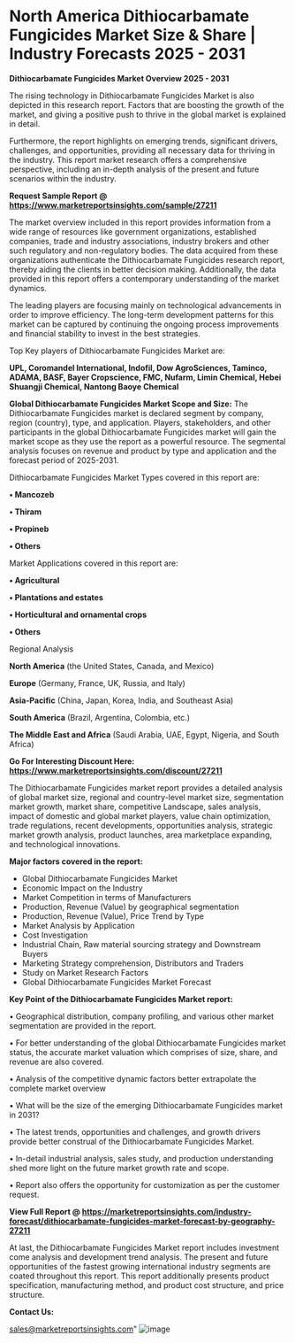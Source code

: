  # North America Dithiocarbamate Fungicides Market Size & Share | Industry Forecasts 2025 - 2031

<Strong> Dithiocarbamate Fungicides Market Overview 2025 - 2031</strong>

The rising technology in Dithiocarbamate Fungicides Market is also depicted in this research report. Factors that are boosting the growth of the market, and giving a positive push to thrive in the global market is explained in detail.

Furthermore, the report highlights on emerging trends, significant drivers, challenges, and opportunities, providing all necessary data for thriving in the industry. This report market research offers a comprehensive perspective, including an in-depth analysis of the present and future scenarios within the industry.

<strong>Request Sample Report @ <a href=https://www.marketreportsinsights.com/sample/27211>https://www.marketreportsinsights.com/sample/27211</a></strong>

The market overview included in this report provides information from a wide range of resources like government organizations, established companies, trade and industry associations, industry brokers and other such regulatory and non-regulatory bodies. The data acquired from these organizations authenticate the Dithiocarbamate Fungicides research report, thereby aiding the clients in better decision making. Additionally, the data provided in this report offers a contemporary understanding of the market dynamics.

The leading players are focusing mainly on technological advancements in order to improve efficiency. The long-term development patterns for this market can be captured by continuing the ongoing process improvements and financial stability to invest in the best strategies.

Top Key players of Dithiocarbamate Fungicides Market are:

<strong>UPL, Coromandel International, Indofil, Dow AgroSciences, Taminco, ADAMA, BASF, Bayer Cropscience, FMC, Nufarm, Limin Chemical, Hebei Shuangji Chemical, Nantong Baoye Chemical</strong>

<strong><b>Global Dithiocarbamate Fungicides Market Scope and Size:</b></strong>
The Dithiocarbamate Fungicides market is declared segment by company, region (country), type, and application. Players, stakeholders, and other participants in the global Dithiocarbamate Fungicides market will gain the market scope as they use the report as a powerful resource. The segmental analysis focuses on revenue and product by type and application and the forecast period of 2025-2031.

Dithiocarbamate Fungicides Market Types covered in this report are:

<strong>• Mancozeb

• Thiram

• Propineb

• Others</strong>

Market Applications covered in this report are:

<strong>• Agricultural

• Plantations and estates

• Horticultural and ornamental crops

• Others</strong> 

Regional Analysis

<strong>North America</strong> (the United States, Canada, and Mexico)

<strong>Europe</strong> (Germany, France, UK, Russia, and Italy)

<strong>Asia-Pacific</strong> (China, Japan, Korea, India, and Southeast Asia)

<strong>South America</strong> (Brazil, Argentina, Colombia, etc.)

<strong>The Middle East and Africa</strong> (Saudi Arabia, UAE, Egypt, Nigeria, and South Africa)

<strong>Go For Interesting Discount Here: <a href=https://www.marketreportsinsights.com/discount/27211>https://www.marketreportsinsights.com/discount/27211</a></strong>

The Dithiocarbamate Fungicides market report provides a detailed analysis of global market size, regional and country-level market size, segmentation market growth, market share, competitive Landscape, sales analysis, impact of domestic and global market players, value chain optimization, trade regulations, recent developments, opportunities analysis, strategic market growth analysis, product launches, area marketplace expanding, and technological innovations.

<strong><b>Major factors covered in the report:</b></strong>
<ul>
  <li>Global Dithiocarbamate Fungicides Market </li>
  <li>Economic Impact on the Industry</li>
  <li>Market Competition in terms of Manufacturers</li>
  <li>Production, Revenue (Value) by geographical segmentation</li>
  <li>Production, Revenue (Value), Price Trend by Type</li>
  <li>Market Analysis by Application</li>
  <li>Cost Investigation</li>
  <li>Industrial Chain, Raw material sourcing strategy and Downstream Buyers</li>
  <li>Marketing Strategy comprehension, Distributors and Traders</li>
  <li>Study on Market Research Factors</li>
  <li>Global Dithiocarbamate Fungicides Market Forecast</li>
</ul>

<strong><b>Key Point of the Dithiocarbamate Fungicides Market report:</b></strong>

• Geographical distribution, company profiling, and various other market segmentation are provided in the report.

• For better understanding of the global Dithiocarbamate Fungicides market status, the accurate market valuation which comprises of size, share, and revenue are also covered.

• Analysis of the competitive dynamic factors better extrapolate the complete market overview

• What will be the size of the emerging Dithiocarbamate Fungicides market in 2031?

• The latest trends, opportunities and challenges, and growth drivers provide better construal of the Dithiocarbamate Fungicides Market.

• In-detail industrial analysis, sales study, and production understanding shed more light on the future market growth rate and scope.

• Report also offers the opportunity for customization as per the customer request.

<strong><b>View Full Report @ <a href=https://marketreportsinsights.com/industry-forecast/dithiocarbamate-fungicides-market-forecast-by-geography-27211>https://marketreportsinsights.com/industry-forecast/dithiocarbamate-fungicides-market-forecast-by-geography-27211</a></b></strong>


At last, the Dithiocarbamate Fungicides Market report includes investment come analysis and development trend analysis. The present and future opportunities of the fastest growing international industry segments are coated throughout this report. This report additionally presents product specification, manufacturing method, and product cost structure, and price structure.

<strong>Contact Us:</strong>

sales@marketreportsinsights.com"
![image](https://github.com/user-attachments/assets/c593ba52-d8c9-41a9-9bc1-a3b38136288b)
